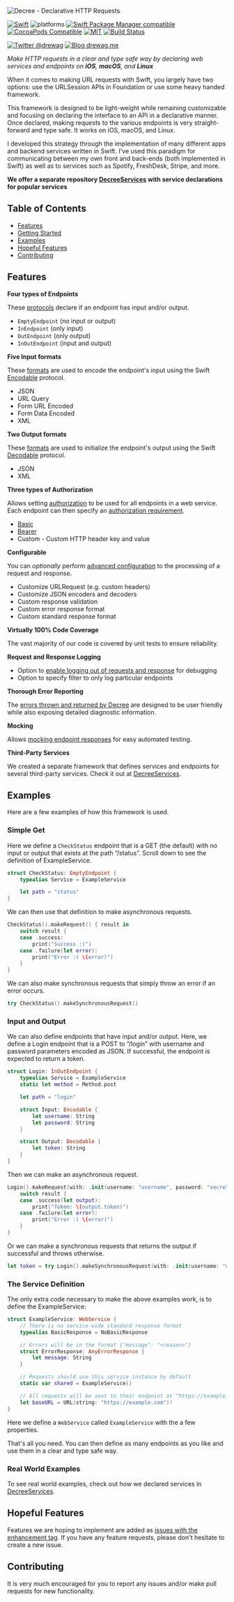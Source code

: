 ![Decree - Declarative HTTP Requests](https://github.com/drewag/Decree/raw/master/Assets/Header.jpg)

[![Swift](https://img.shields.io/badge/Swift-5.1-lightgrey.svg?colorA=28a745&colorB=4E4E4E)](https://swift.org)
![platforms](https://img.shields.io/badge/Platforms-iOS%208%20%7C%20macOS%2010.10%20%7C%20Linux-lightgrey.svg?colorA=28a745&colorB=4E4E4E)
[![Swift Package Manager compatible](https://img.shields.io/badge/SPM-compatible-brightgreen.svg?style=flat&colorA=28a745&&colorB=4E4E4E)](https://github.com/apple/swift-package-manager)
[![CocoaPods Compatible](https://img.shields.io/cocoapods/v/CryptoSwift.svg?style=flat&label=CocoaPods&colorA=28a745&&colorB=4E4E4E)](https://cocoapods.org/pods/CryptoSwift)
[![MIT](https://img.shields.io/badge/license-MIT-blue.svg?style=flat)](/LICENSE)
[![Build Status](https://dev.azure.com/accounts-microsoft/Drewag/_apis/build/status/drewag.Decree?branchName=master)](https://dev.azure.com/accounts-microsoft/Drewag/_build/latest?definitionId=1&branchName=master)

[![Twitter @drewag](https://img.shields.io/badge/Twitter-@drewag-blue.svg?style=flat)](http://twitter.com/drewag)
[![Blog drewag.me](https://img.shields.io/badge/Blog-drewag.me-blue.svg?style=flat)](http://drewag.me)

*Make HTTP requests in a clear and type safe way by declaring web services and endpoints on **iOS**, **macOS**, and **Linux***

When it comes to making URL requests with Swift, you largely have two options: use the URLSession APIs in Foundation or use some heavy handed framework.

This framework is designed to be light-weight while remaining customizable and focusing on declaring the interface to an API in a declarative manner. Once declared, making requests to the various endpoints is very straight-forward and type safe. It works on iOS, macOS, and Linux.

I developed this strategy through the implementation of many different apps and backend services written in Swift. I've used this paradigm for communicating between my own front and back-ends (both implemented in Swift) as well as to services such as Spotify, FreshDesk, Stripe, and more.

**We offer a separate repository [DecreeServices](https://github.com/drewag/DecreeServices) with service declarations for popular services** 

Table of Contents
--------------

- [Features](#features)
- [Getting Started](https://github.com/drewag/Decree/wiki)
- [Examples](#examples)
- [Hopeful Features](#hopeful-features)
- [Contributing](#contributing)

Features
--------

**Four types of Endpoints**

These [protocols](https://github.com/drewag/Decree/wiki/Declaring-Endpoints#endpoint-types) declare if an endpoint has input and/or output.

- `EmptyEndpoint` (no input or output)
- `InEndpoint` (only input)
- `OutEndpoint` (only output)
- `InOutEndpoint` (input and output)

**Five Input formats**

These [formats](https://github.com/drewag/Decree/wiki/Declaring-Endpoints#input-format) are used to encode the endpoint's input using the Swift [Encodable](https://developer.apple.com/documentation/foundation/archives_and_serialization/encoding_and_decoding_custom_types) protocol.

- JSON
- URL Query
- Form URL Encoded
- Form Data Encoded
- XML

**Two Output formats**

These [formats](https://github.com/drewag/Decree/wiki/Declaring-Endpoints#output-format) are used to initialize the endpoint's output using the Swift [Decodable](https://developer.apple.com/documentation/foundation/archives_and_serialization/encoding_and_decoding_custom_types) protocol.

- JSON
- XML

**Three types of Authorization**

Allows setting [authorization](https://github.com/drewag/Decree/wiki/Declaring-Web-Services#authorization) to be used for all endpoints in a web service. Each endpoint can then specify an [authorization requirement](https://github.com/drewag/Decree/wiki/Declaring-Endpoints#authorization-requirement).

- [Basic](https://en.wikipedia.org/wiki/Basic_access_authentication)
- [Bearer](https://swagger.io/docs/specification/authentication/bearer-authentication)
- Custom - Custom HTTP header key and value

**Configurable**

You can *optionally* perform [advanced configuration](https://github.com/drewag/Decree/wiki/Declaring-Web-Services#configuration) to the processing of a request and response.

- Customize URLRequest (e.g. custom headers)
- Customize JSON encoders and decoders
- Custom response validation
- Custom error response format
- Custom standard response format

**Virtually 100% Code Coverage**

The vast majority of our code is covered by unit tests to ensure reliability.

**Request and Response Logging**
- Option to [enable logging out of requests and response](https://github.com/drewag/Decree/wiki/Debugging-Helpers) for debugging
- Option to specify filter to only log particular endpoints

**Thorough Error Reporting**

The [errors thrown and returned by Decree](https://github.com/drewag/Decree/wiki/Debugging-Helpers#errors) are designed to be user friendly while also exposing detailed diagnostic information.

**Mocking**

Allows [mocking endpoint responses](https://github.com/drewag/Decree/wiki/Mocking) for easy automated testing.

**Third-Party Services**

We created a separate framework that defines services and endpoints for several third-party services. Check it out at [DecreeServices](https://github.com/drewag/DecreeServices).

Examples
----------
Here are a few examples of how this framework is used.

### Simple Get

Here we define a `CheckStatus` endpoint that is a GET (the default) with no input or output that exists at the path “/status”.
Scroll down to see the definition of ExampleService.

```swift
struct CheckStatus: EmptyEndpoint {
    typealias Service = ExampleService

    let path = "status"
}
```

We can then use that definition to make asynchronous requests.

```swift
CheckStatus().makeRequest() { result in
    switch result {
    case .success:
        print("Success :)")
    case .failure(let error):
        print("Error :( \(error)")
    }
}
```

We can also make synchronous requests that simply throw an error if an error occurs.

```swift
try CheckStatus().makeSynchronousRequest()
```

### Input and Output

We can also define endpoints that have input and/or output. Here, we define a Login endpoint that is a
POST to “/login” with username and password parameters encoded as JSON. If successful, the endpoint is
expected to return a token.

```swift
struct Login: InOutEndpoint {
    typealias Service = ExampleService
    static let method = Method.post

    let path = "login"

    struct Input: Encodable {
        let username: String
        let password: String
    }

    struct Output: Decodable {
        let token: String
    }
}
```

Then we can make an asynchronous request.

```swift
Login().makeRequest(with: .init(username: "username", password: "secret")) { result in
    switch result {
    case .success(let output):
        print("Token: \(output.token)")
    case .failure(let error):
        print("Error :( \(error)")
    }
}
```

Or we can make a synchronous requests that returns the output if successful and throws otherwise.

```swift
let token = try Login().makeSynchronousRequest(with: .init(username: "username", password: "secret")).token
```

### The Service Definition

The only extra code necessary to make the above examples work, is to define the ExampleService:

```swift
struct ExampleService: WebService {
    // There is no service wide standard response format
    typealias BasicResponse = NoBasicResponse

    // Errors will be in the format {"message": "<reason>"}
    struct ErrorResponse: AnyErrorResponse {
        let message: String
    }

    // Requests should use this service instance by default
    static var shared = ExampleService()

    // All requests will be sent to their endpoint at "https://example.com"
    let baseURL = URL(string: "https://example.com")!
}
```

Here we define a `WebService` called `ExampleService` with the a few properties.

That's all you need. You can then define as many endpoints as you like and use them in a clear and type safe way.

### Real World Examples

To see real world examples, check out how we declared services in [DecreeServices](https://github.com/drewag/DecreeServices/tree/master/Sources/DecreeServices).

Hopeful Features
------------

Features we are hoping to implement are added as [issues with the enhancement tag](https://github.com/drewag/Decree/issues?q=is%3Aissue+is%3Aopen+label%3Aenhancement). If you have any feature requests, please don't hesitate to create a new issue.

Contributing
---------

It is very much encouraged for you to report any issues and/or make pull requests for new functionality.

